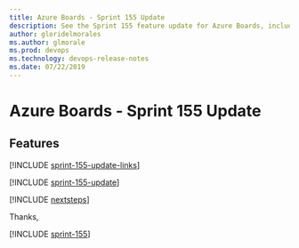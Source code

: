 ```yaml
---
title: Azure Boards - Sprint 155 Update
description: See the Sprint 155 feature update for Azure Boards, including next steps.
author: gloridelmorales
ms.author: glmorale
ms.prod: devops
ms.technology: devops-release-notes
ms.date: 07/22/2019
---
```


# Azure Boards - Sprint 155 Update

## Features

[!INCLUDE [sprint-155-update-links](../_shared/boards/sprint-155-update-links.md)]

[!INCLUDE [sprint-155-update](../_shared/boards/sprint-155-update.md)]

[!INCLUDE [nextsteps](../_shared/nextsteps.md)]

Thanks,

[!INCLUDE [sprint-155](../_shared/signer/sprint-155.md)]
